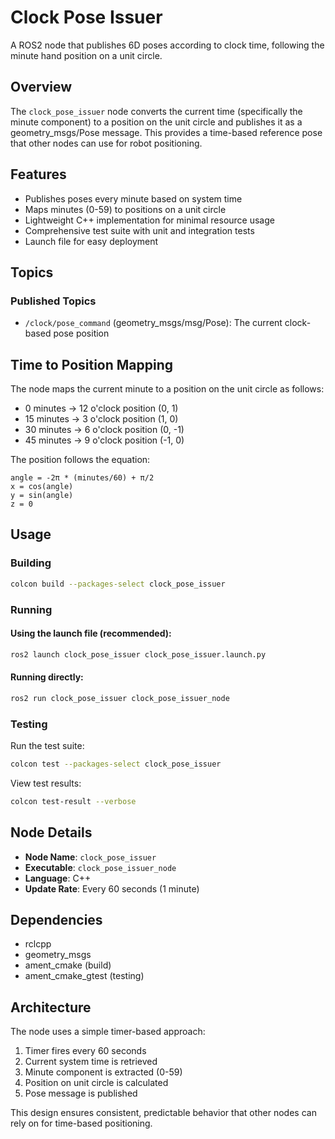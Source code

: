 # Clock Pose Issuer

A ROS2 node that publishes 6D poses according to clock time, following the minute hand position on a unit circle.

## Overview

The `clock_pose_issuer` node converts the current time (specifically the minute component) to a position on the unit circle and publishes it as a geometry_msgs/Pose message. This provides a time-based reference pose that other nodes can use for robot positioning.

## Features

- Publishes poses every minute based on system time
- Maps minutes (0-59) to positions on a unit circle
- Lightweight C++ implementation for minimal resource usage
- Comprehensive test suite with unit and integration tests
- Launch file for easy deployment

## Topics

### Published Topics

- `/clock/pose_command` (geometry_msgs/msg/Pose): The current clock-based pose position

## Time to Position Mapping

The node maps the current minute to a position on the unit circle as follows:

- 0 minutes → 12 o'clock position (0, 1)
- 15 minutes → 3 o'clock position (1, 0)
- 30 minutes → 6 o'clock position (0, -1)
- 45 minutes → 9 o'clock position (-1, 0)

The position follows the equation:
```
angle = -2π * (minutes/60) + π/2
x = cos(angle)
y = sin(angle)
z = 0
```

## Usage

### Building

```bash
colcon build --packages-select clock_pose_issuer
```

### Running

#### Using the launch file (recommended):
```bash
ros2 launch clock_pose_issuer clock_pose_issuer.launch.py
```

#### Running directly:
```bash
ros2 run clock_pose_issuer clock_pose_issuer_node
```

### Testing

Run the test suite:
```bash
colcon test --packages-select clock_pose_issuer
```

View test results:
```bash
colcon test-result --verbose
```

## Node Details

- **Node Name**: `clock_pose_issuer`
- **Executable**: `clock_pose_issuer_node`
- **Language**: C++
- **Update Rate**: Every 60 seconds (1 minute)

## Dependencies

- rclcpp
- geometry_msgs
- ament_cmake (build)
- ament_cmake_gtest (testing)

## Architecture

The node uses a simple timer-based approach:
1. Timer fires every 60 seconds
2. Current system time is retrieved
3. Minute component is extracted (0-59)
4. Position on unit circle is calculated
5. Pose message is published

This design ensures consistent, predictable behavior that other nodes can rely on for time-based positioning.